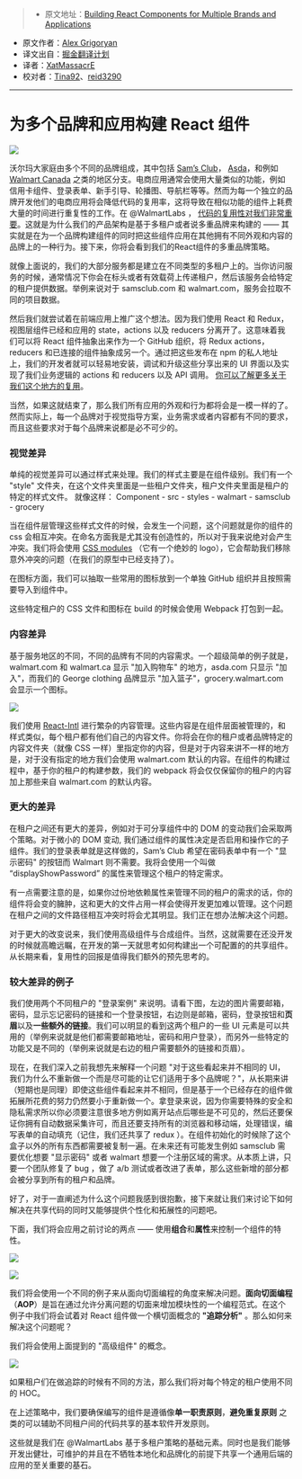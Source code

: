> * 原文地址：[Building React Components for Multiple Brands and Applications](https://medium.com/walmartlabs/building-react-components-for-multiple-brands-and-applications-7e9157a39db4#.7tbsp6vsz)
* 原文作者：[Alex Grigoryan](https://medium.com/@lexgrigoryan)
* 译文出自：[掘金翻译计划](https://github.com/xitu/gold-miner)
* 译者：[XatMassacrE](https://github.com/XatMassacrE) 
* 校对者：[Tina92](https://github.com/Tina92)、[reid3290](https://github.com/reid3290)

---

# 为多个品牌和应用构建 React 组件

![](https://cdn-images-1.medium.com/max/1600/1*7bG_2QAIOzbKNeesEkkTzg.png)

沃尔玛大家庭由多个不同的品牌组成，其中包括 [Sam’s Club](https://www.samsclub.com/)， [Asda](http://www.asda.com/)，和例如 [Walmart Canada](http://www.walmart.ca/en) 之类的地区分支。电商应用通常会使用大量类似的功能，例如信用卡组件、登录表单、新手引导、轮播图、导航栏等等。然而为每一个独立的品牌开发他们的电商应用将会降低代码的复用率，这将导致在相似功能的组件上耗费大量的时间进行重复性的工作。在 @WalmartLabs ， [代码的复用性对我们非常重要](https://medium.com/walmartlabs/how-to-achieve-reusability-with-react-components-81edeb7fb0e0#.arwumefxh)。这就是为什么我们的产品架构是基于多租户或者说多重品牌来构建的 —— 其实就是在为一个品牌构建组件的同时把这些组件应用在其他拥有不同外观和内容的品牌上的一种行为。接下来，你将会看到我们的React组件的多重品牌策略。

就像上面说的，我们的大部分服务都是建立在不同类型的多租户上的。当你访问服务的时候，通常情况下你会在标头或者有效载荷上传递租户，然后该服务会给特定的租户提供数据。举例来说对于 samsclub.com 和 walmart.com，服务会拉取不同的项目数据。

然后我们就尝试着在前端应用上推广这个想法。因为我们使用 React 和 Redux，视图层组件已经和应用的 state，actions 以及 reducers 分离开了。这意味着我们可以将 React 组件抽象出来作为一个 GitHub 组织，将 Redux actions，reducers 和已连接的组件抽象成另一个。通过把这些发布在 npm 的私人地址上，我们的开发者就可以轻易地安装，调试和升级这些分享出来的 UI 界面以及实现了我们业务逻辑的 actions 和 reducers 以及 API 调用。 [你可以了解更多关于我们这个地方的复用](https://medium.com/walmartlabs/how-to-achieve-reusability-with-react-components-81edeb7fb0e0#.arwumefxh)。

当然，如果这就结束了，那么我们所有应用的外观和行为都将会是一模一样的了。然而实际上，每一个品牌对于视觉指导方案，业务需求或者内容都有不同的要求，而且这些要求对于每个品牌来说都是必不可少的。

### 视觉差异

单纯的视觉差异可以通过样式来处理。我们的样式主要是在组件级别。我们有一个 "style" 文件夹，在这个文件夹里面是一些租户文件夹，租户文件夹里面是租户的特定的样式文件。
就像这样：
    Component
    - src
    - styles
      - walmart
      - samsclub
      - grocery

当在组件层管理这些样式文件的时候，会发生一个问题，这个问题就是你的组件的 css 会相互冲突。在命名方面我是尤其没有创造性的，所以对于我来说绝对会产生冲突。我们将会使用 [CSS modules](https://github.com/css-modules/css-modules) （它有一个绝妙的 logo），它会帮助我们移除意外冲突的问题（在我们的原型中已经支持了）。

在图标方面，我们可以抽取一些常用的图标放到一个单独 GitHub 组织并且按照需要导入到组件中。

这些特定租户的 CSS 文件和图标在 build 的时候会使用 Webpack 打包到一起。

### 内容差异

基于服务地区的不同，不同的品牌有不同的内容需求。一个超级简单的例子就是，walmart.com 和 walmart.ca 显示 "加入购物车" 的地方，asda.com 只显示 "加入"，而我们的 George clothing 品牌显示 "加入篮子"，grocery.walmart.com 会显示一个图标。

![](https://cdn-images-1.medium.com/max/1600/1*a-3DlvR6-xabNhFenEcRkg.png)

我们使用 [React-Intl](https://github.com/yahoo/react-intl) 进行繁杂的内容管理。这些内容是在组件层面被管理的，和样式类似，每个租户都有他们自己的内容文件。你将会在你的租户或者品牌特定的内容文件夹（就像 CSS 一样）里指定你的内容，但是对于内容来讲不一样的地方是，对于没有指定的地方我们会使用 walmart.com 默认的内容。在组件的构建过程中，基于你的租户的构建参数，我们的 webpack 将会仅仅保留你的租户的内容加上那些来自 walmart.com 的默认内容。

### 更大的差异

在租户之间还有更大的差异，例如对于可分享组件中的 DOM 的变动我们会采取两个策略。对于微小的 DOM 变动, 我们通过组件的属性决定是否启用和操作它的子组件。我们的登录表单就是这样做的，Sam’s Club 希望在密码表单中有一个 "显示密码" 的按钮而 Walmart 则不需要。我将会使用一个叫做 “displayShowPassword” 的属性来管理这个租户的特定需求。

有一点需要注意的是，如果你过份地依赖属性来管理不同的租户的需求的话，你的组件将会变的臃肿，这和更大的文件占用一样会使得开发更加难以管理。这个问题在租户之间的文件路径相互冲突时将会尤其明显。我们正在想办法解决这个问题。

对于更大的改变说来，我们使用高级组件与合成组件。当然，这就需要在还没开发的时候就高瞻远瞩，在开发的第一天就思考如何构建出一个可配置的的共享组件。从长期来看，复用性的回报是值得我们额外的预先思考的。

### 较大差异的例子

我们使用两个不同租户的 "登录案例" 来说明。请看下图，左边的图片需要邮箱，密码，显示忘记密码的链接和一个登录按钮，右边则是邮箱，密码，登录按钮和**页眉**以及**一些额外的链接**。我们可以明显的看到这两个租户的一些 UI 元素是可以共用的（举例来说就是他们都需要邮箱地址，密码和用户登录），而另外一些特定的功能又是不同的（举例来说就是右边的租户需要额外的链接和页眉）。

现在，在我们深入之前我想先来解释一个问题 "对于这些看起来并不相同的 UI，我们为什么不重新做一个而是尽可能的让它们适用于多个品牌呢？"，从长期来讲（短期也是同理）即使这些组件看起来并不相同，但是基于一个已经存在的组件做拓展所花费的努力仍然要小于重新做一个。拿登录来说，因为你需要特殊的安全和隐私需求所以你必须要注意很多地方例如离开站点后哪些是不可见的，然后还要保证你拥有自动数据采集许可，而且还要支持所有的浏览器和移动端，处理错误，编写表单的自动填充（记住，我们还共享了 redux ）。在组件初始化的时候除了这个盒子以外的所有东西都需要被复制一遍。在未来还有可能发生例如 samsclub 需要优化想要 "显示密码" 或者 walmart 想要一个注册区域的需求。从本质上讲，只要一个团队修复了 bug ，做了 a/b 测试或者改进了表单，那么这些新增的部分都会被分享到所有的租户和品牌。

好了，对于一直阐述为什么这个问题我感到很抱歉，接下来就让我们来讨论下如何解决在共享代码的同时又能够提供个性化和拓展性的问题吧。

下面，我们将会应用之前讨论的两点 —— 使用**组合**和**属性**来控制一个组件的特性。

![](https://cdn-images-1.medium.com/max/1600/1*3w8MYZu8-HuChhbQPSrlSg.gif)


![](https://cdn-images-1.medium.com/max/1600/0*X8Kmo4nhFo0ZvJea.)

我们将会使用一个不同的例子来从面向切面编程的角度来解决问题。**面向切面编程**（**AOP**）是旨在通过允许分离问题的切面来增加模块性的一个编程范式。在这个例子中我们将会试着对 React 组件做一个横切面概念的 **"追踪分析"** 。那么如何来解决这个问题呢？

我们将会使用上面提到的 "高级组件" 的概念。

![](https://cdn-images-1.medium.com/max/1600/0*7Dfmiy7JH4clBEnW.)

如果租户们在做追踪的时候有不同的方法，那么我们将对每个特定的租户使用不同的 HOC。

在上述策略中，我们要确保编写的组件是遵循像**单一职责原则**，**避免重复原则** 之类的可以辅助不同租户间的代码共享的基本软件开发原则。

这些就是我们在 @WalmartLabs 基于多租户策略的基础元素。同时也是我们能够开发出健壮，可维护的并且在不牺牲本地化和品牌化的前提下共享一个通用后端的应用的至关重要的基石。
